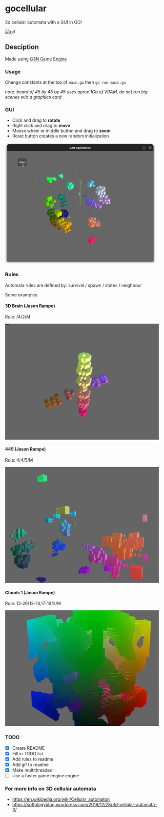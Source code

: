 # gocellular

3d cellular automata with a GUI in GO!

![gif](img/gliders.gif)

## Desciption

Made using [G3N Game Engine](https://github.com/g3n/engine)

### Usage

Change constants at the top of `main.go` then `go run main.go`

*note: board of 45 by 45 by 45 uses aprox 1Gb of VRAM, do not run big scenes w/o a graphics card*

### GUI

- Click and drag to **rotate**
- Right click and drag to **move**
- Mouse wheel or middle button and drag  to **zoom**
- Reset button creates a new random initialization

![GUI](img/automata.png)

### Rules

Automata rules are defined by: survival / spawn / states / neighbour

Some examples:

#### 3D Brain (Jason Rampe)

Rule: /4/2/M

![brain.gif](img/3dbrain.gif)

#### 445 (Jason Rampe)

Rule: 4/4/5/M

![445.gif](img/gliders2.gif)

#### Clouds 1 (Jason Rampe)

Rule: 13-26/13-14,17-19/2/M

![clouds.gif](img/clouds2.gif)

### TODO

- [x] Create README
- [x] Fill in TODO list
- [x] Add rules to readme
- [x] Add gif to readme
- [x] Make multithreaded
- [ ] Use a faster game engine engine

### For more info on 3D cellular automata

- <https://en.wikipedia.org/wiki/Cellular_automaton>
- <https://softologyblog.wordpress.com/2019/12/28/3d-cellular-automata-3/>

